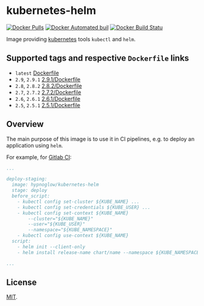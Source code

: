 # kubernetes-helm

[![Docker Pulls](https://img.shields.io/docker/pulls/hypnoglow/kubernetes-helm.svg)]()
[![Docker Automated buil](https://img.shields.io/docker/automated/hypnoglow/kubernetes-helm.svg)]()
[![Docker Build Statu](https://img.shields.io/docker/build/hypnoglow/kubernetes-helm.svg)]()

Image providing [kubernetes](http://kubernetes.io/) tools `kubectl` and `helm`.

## Supported tags and respective `Dockerfile` links

- `latest` [Dockerfile](https://github.com/hypnoglow/docker-kubernetes-helm/blob/master/Dockerfile)
- `2.9`, `2.9.1` [2.9.1/Dockerfile](https://github.com/hypnoglow/docker-kubernetes-helm/blob/2.9.1/Dockerfile)
- `2.8`, `2.8.2` [2.8.2/Dockerfile](https://github.com/hypnoglow/docker-kubernetes-helm/blob/2.8.2/Dockerfile)
- `2.7`, `2.7.2` [2.7.2/Dockerfile](https://github.com/hypnoglow/docker-kubernetes-helm/blob/2.7.2/Dockerfile)
- `2.6`, `2.6.1` [2.6.1/Dockerfile](https://github.com/hypnoglow/docker-kubernetes-helm/blob/2.6.1/Dockerfile)
- `2.5`, `2.5.1` [2.5.1/Dockerfile](https://github.com/hypnoglow/docker-kubernetes-helm/blob/2.5.1/Dockerfile)

## Overview

The main purpose of this image is to use it in CI pipelines, e.g. to deploy an
application using `helm`.

For example, for [Gitlab CI](https://about.gitlab.com/features/gitlab-ci-cd/):

```yaml
...

deploy-staging:
  image: hypnoglow/kubernetes-helm
  stage: deploy
  before_script:
    - kubectl config set-cluster ${KUBE_NAME} ...
    - kubectl config set-credentials ${KUBE_USER} ...
    - kubectl config set-context ${KUBE_NAME}
        --cluster="${KUBE_NAME}"
        --user="${KUBE_USER}"
        --namespace="${KUBE_NAMESPACE}"
    - kubectl config use-context ${KUBE_NAME}
  script:
    - helm init --client-only
    - helm install release-name chart/name --namespace ${KUBE_NAMESPACE}

...
```

## License

[MIT](https://github.com/hypnoglow/docker-kubernetes-helm/blob/master/LICENSE).
